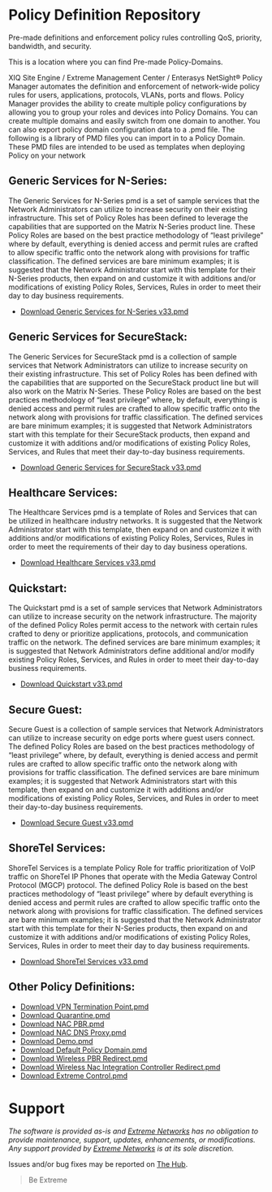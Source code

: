 # Policy Definition Repository
Pre-made definitions and enforcement policy rules controlling QoS, priority, bandwidth, and security.

This is a location where you can find Pre-made Policy-Domains.

XIQ Site Engine / Extreme Management Center / Enterasys NetSight® Policy Manager automates the definition and enforcement of network-wide policy rules for users, applications, protocols, VLANs, ports and flows. Policy Manager provides
the ability to create multiple policy configurations by allowing you to group your roles and devices into Policy Domains. You can create multiple domains and easily switch from one domain to
another. You can also export policy domain configuration data to a .pmd file.
The following is a library of PMD files you can import in to a Policy Domain. These PMD files are intended to be used as templates when deploying Policy on your network

## Generic Services for N-Series:
The Generic Services for N-Series pmd is a set of sample services that the Network Administrators can utilize to increase security on their existing infrastructure. This set of Policy Roles has been defined to leverage the capabilities that are supported on the Matrix N-Series product line. These Policy Roles are based on the best practice methodology of “least privilege” where by default, everything is denied access and permit rules are crafted to allow specific traffic onto the network along with provisions for traffic classification. The defined services are bare minimum examples; it is suggested that the Network Administrator start with this template for their N-Series products, then expand on and customize it with additions and/or modifications of existing Policy Roles, Services, Rules in order to meet their day to day business requirements.
* [Download Generic Services for N-Series v33.pmd](PMD/Generic_Services_NSeries.pmd)

## Generic Services for SecureStack:
The Generic Services for SecureStack pmd is a collection of sample services that Network Administrators can utilize to increase security on their existing infrastructure. This set of Policy Roles has been defined with the capabilities that are supported on the SecureStack product line but will also work on the Matrix N-Series. These Policy Roles are based on the best practices methodology of “least privilege” where, by default, everything is denied access and permit rules are crafted to allow specific traffic onto the network along with provisions for traffic classification. The defined services are bare minimum examples; it is suggested that Network Administrators start with this template for their SecureStack products, then expand and customize it with additions and/or modifications of existing Policy Roles, Services, and Rules that meet their day-to-day business requirements.
* [Download Generic Services for SecureStack v33.pmd](PMD/Generic_Services_SecureStack.pmd)

## Healthcare Services:
The Healthcare Services pmd is a template of Roles and Services that can be utilized in healthcare industry networks. It is suggested that the Network Administrator start with this template, then expand on and customize it with additions and/or modifications of existing Policy Roles, Services, Rules in order to meet the requirements of their day to day business operations.
* [Download Healthcare Services v33.pmd](HealthCare_Services.pmd)

## Quickstart:
The Quickstart pmd is a set of sample services that Network Administrators can utilize to increase security on the network infrastructure. The majority of the defined Policy Roles permit access to the network with certain rules crafted to deny or prioritize applications, protocols, and communication traffic on the network. The defined services are bare minimum examples; it is suggested that Network Administrators define additional and/or modify existing Policy Roles, Services, and Rules in order to meet their day-to-day business requirements.
* [Download Quickstart v33.pmd](PMD/Quickstart.pmd)

## Secure Guest:
Secure Guest is a collection of sample services that Network Administrators can utilize to increase security on edge ports where guest users connect. The defined Policy Roles are based on the best practices methodology of “least privilege” where, by default, everything is denied access and permit rules are crafted to allow specific traffic onto the network along with provisions for traffic classification. The defined services are bare minimum examples; it is suggested that Network Administrators start with this template, then expand on and customize it with additions and/or modifications of existing Policy Roles, Services, and Rules in order to meet their day-to-day business requirements.
* [Download Secure Guest v33.pmd](PMD/Secure_Guest.pmd)

## ShoreTel Services:
ShoreTel Services is a template Policy Role for traffic prioritization of VoIP traffic on ShoreTel IP Phones that operate with the Media Gateway Control Protocol (MGCP) protocol. The defined Policy Role is based on the best practices methodology of “least privilege” where by default everything is denied access and permit rules are crafted to allow specific traffic onto the network along with provisions for traffic classification. The defined services are bare minimum examples; it is suggested that the Network Administrator start with this template for their N-Series products, then expand on and customize it with additions and/or modifications of existing Policy Roles, Services, Rules in order to meet their day to day business requirements.
* [Download ShoreTel Services v33.pmd](PMD/ShoreTel.pmd)

## Other Policy Definitions:
* [Download VPN Termination Point.pmd](PMD/VPN_Termination_Point.pmd)
* [Download Quarantine.pmd](PMD/Quarantine.pmd)
* [Download NAC PBR.pmd](PMD/NAC_PBR.pmd)
* [Download NAC DNS Proxy.pmd](PMD/NAC_DNS_Proxy.pmd)
* [Download Demo.pmd](PMD/Demo.pmd)
* [Download Default Policy Domain.pmd](PMD/Default_Policy_Domain.pmd)
* [Download Wireless PBR Redirect.pmd](PMD/Wireless_PBR_Redirect.pmd)
* [Download Wireless Nac Integration Controller Redirect.pmd](PMD/Wireless_Nac_Integration_Controller_Redirect.pmd)
* [Download Extreme Control.pmd](PMD/ExtremeControl.pmd)

# Support
_The software is provided as-is and [Extreme Networks](http://www.extremenetworks.com/) has no obligation to provide maintenance, support, updates, enhancements, or modifications. Any support provided by [Extreme Networks](http://www.extremenetworks.com/) is at its sole discretion._

Issues and/or bug fixes may be reported on [The Hub](https://community.extremenetworks.com/extreme).
>Be Extreme